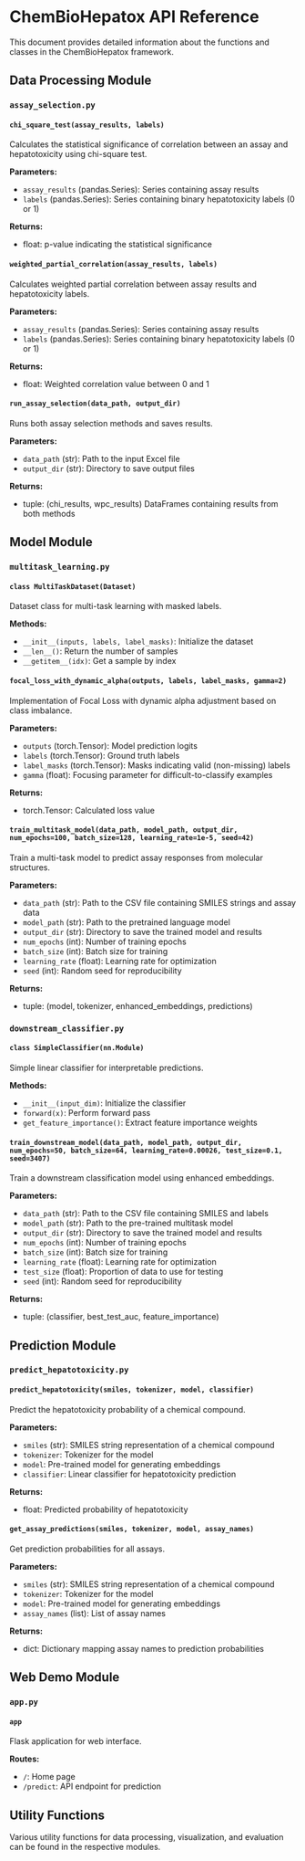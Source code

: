# ChemBioHepatox API Reference

This document provides detailed information about the functions and classes in the ChemBioHepatox framework.

## Data Processing Module

### `assay_selection.py`

#### `chi_square_test(assay_results, labels)`
Calculates the statistical significance of correlation between an assay and hepatotoxicity using chi-square test.

**Parameters:**
- `assay_results` (pandas.Series): Series containing assay results
- `labels` (pandas.Series): Series containing binary hepatotoxicity labels (0 or 1)

**Returns:**
- float: p-value indicating the statistical significance

#### `weighted_partial_correlation(assay_results, labels)`
Calculates weighted partial correlation between assay results and hepatotoxicity labels.

**Parameters:**
- `assay_results` (pandas.Series): Series containing assay results
- `labels` (pandas.Series): Series containing binary hepatotoxicity labels (0 or 1)

**Returns:**
- float: Weighted correlation value between 0 and 1

#### `run_assay_selection(data_path, output_dir)`
Runs both assay selection methods and saves results.

**Parameters:**
- `data_path` (str): Path to the input Excel file
- `output_dir` (str): Directory to save output files

**Returns:**
- tuple: (chi_results, wpc_results) DataFrames containing results from both methods

## Model Module

### `multitask_learning.py`

#### `class MultiTaskDataset(Dataset)`
Dataset class for multi-task learning with masked labels.

**Methods:**
- `__init__(inputs, labels, label_masks)`: Initialize the dataset
- `__len__()`: Return the number of samples
- `__getitem__(idx)`: Get a sample by index

#### `focal_loss_with_dynamic_alpha(outputs, labels, label_masks, gamma=2)`
Implementation of Focal Loss with dynamic alpha adjustment based on class imbalance.

**Parameters:**
- `outputs` (torch.Tensor): Model prediction logits
- `labels` (torch.Tensor): Ground truth labels
- `label_masks` (torch.Tensor): Masks indicating valid (non-missing) labels
- `gamma` (float): Focusing parameter for difficult-to-classify examples

**Returns:**
- torch.Tensor: Calculated loss value

#### `train_multitask_model(data_path, model_path, output_dir, num_epochs=100, batch_size=128, learning_rate=1e-5, seed=42)`
Train a multi-task model to predict assay responses from molecular structures.

**Parameters:**
- `data_path` (str): Path to the CSV file containing SMILES strings and assay data
- `model_path` (str): Path to the pretrained language model
- `output_dir` (str): Directory to save the trained model and results
- `num_epochs` (int): Number of training epochs
- `batch_size` (int): Batch size for training
- `learning_rate` (float): Learning rate for optimization
- `seed` (int): Random seed for reproducibility

**Returns:**
- tuple: (model, tokenizer, enhanced_embeddings, predictions)

### `downstream_classifier.py`

#### `class SimpleClassifier(nn.Module)`
Simple linear classifier for interpretable predictions.

**Methods:**
- `__init__(input_dim)`: Initialize the classifier
- `forward(x)`: Perform forward pass
- `get_feature_importance()`: Extract feature importance weights

#### `train_downstream_model(data_path, model_path, output_dir, num_epochs=50, batch_size=64, learning_rate=0.00026, test_size=0.1, seed=3407)`
Train a downstream classification model using enhanced embeddings.

**Parameters:**
- `data_path` (str): Path to the CSV file containing SMILES and labels
- `model_path` (str): Path to the pre-trained multitask model
- `output_dir` (str): Directory to save the trained model and results
- `num_epochs` (int): Number of training epochs
- `batch_size` (int): Batch size for training
- `learning_rate` (float): Learning rate for optimization
- `test_size` (float): Proportion of data to use for testing
- `seed` (int): Random seed for reproducibility

**Returns:**
- tuple: (classifier, best_test_auc, feature_importance)

## Prediction Module

### `predict_hepatotoxicity.py`

#### `predict_hepatotoxicity(smiles, tokenizer, model, classifier)`
Predict the hepatotoxicity probability of a chemical compound.

**Parameters:**
- `smiles` (str): SMILES string representation of a chemical compound
- `tokenizer`: Tokenizer for the model
- `model`: Pre-trained model for generating embeddings
- `classifier`: Linear classifier for hepatotoxicity prediction

**Returns:**
- float: Predicted probability of hepatotoxicity

#### `get_assay_predictions(smiles, tokenizer, model, assay_names)`
Get prediction probabilities for all assays.

**Parameters:**
- `smiles` (str): SMILES string representation of a chemical compound
- `tokenizer`: Tokenizer for the model
- `model`: Pre-trained model for generating embeddings
- `assay_names` (list): List of assay names

**Returns:**
- dict: Dictionary mapping assay names to prediction probabilities

## Web Demo Module

### `app.py`

#### `app`
Flask application for web interface.

**Routes:**
- `/`: Home page
- `/predict`: API endpoint for prediction

## Utility Functions

Various utility functions for data processing, visualization, and evaluation can be found in the respective modules.
